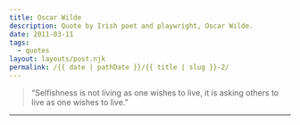 ```yaml
---
title: Oscar Wilde
description: Quote by Irish poet and playwright, Oscar Wilde.
date: 2011-03-11
tags: 
  - quotes
layout: layouts/post.njk
permalink: /{{ date | pathDate }}/{{ title | slug }}-2/
---
```


> “Selfishness is not living as one wishes to live, it is asking others to live as one wishes to live.”

---
